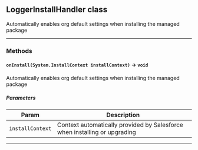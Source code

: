 ## LoggerInstallHandler class

Automatically enables org default settings when installing the managed package

---
### Methods
#### `onInstall(System.InstallContext installContext)` → `void`

 Automatically enables org default settings when installing the managed package

##### Parameters
|Param|Description|
|-----|-----------|
|`installContext` |  Context automatically provided by Salesforce when installing or upgrading |

---
